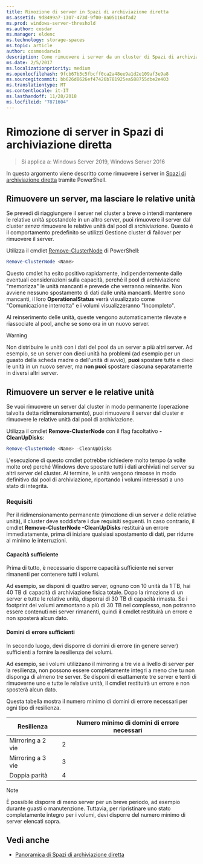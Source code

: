 ```yaml
---
title: Rimozione di server in Spazi di archiviazione diretta
ms.assetid: 9d8499a7-1307-473d-9f00-8a051164fad2
ms.prod: windows-server-threshold
ms.author: cosdar
ms.manager: eldenc
ms.technology: storage-spaces
ms.topic: article
author: cosmosdarwin
description: Come rimuovere i server da un cluster di Spazi di archiviazione diretta in Windows Server.
ms.date: 2/5/2017
ms.localizationpriority: medium
ms.openlocfilehash: 9fcb67b3c5fbcff0ca2a48ee9a1d2e109af3e9a8
ms.sourcegitcommit: bb626d8626ef47426b781925ea588755dbe2e403
ms.translationtype: MT
ms.contentlocale: it-IT
ms.lasthandoff: 11/28/2018
ms.locfileid: "7871604"
---
```

# Rimozione di server in Spazi di archiviazione diretta

>Si applica a: Windows Server 2019, Windows Server 2016

In questo argomento viene descritto come rimuovere i server in [Spazi di archiviazione diretta](storage-spaces-direct-overview.md) tramite PowerShell.

## Rimuovere un server, ma lasciare le relative unità

Se prevedi di riaggiungere il server nel cluster a breve o intendi mantenere le relative unità spostandole in un altro server, puoi rimuovere il server dal cluster *senza* rimuovere le relative unità dal pool di archiviazione. Questo è il comportamento predefinito se utilizzi Gestione cluster di failover per rimuovere il server.

Utilizza il cmdlet [Remove-ClusterNode](https://technet.microsoft.com/library/hh847251.aspx) di PowerShell:

```PowerShell
Remove-ClusterNode <Name>
```

Questo cmdlet ha esito positivo rapidamente, indipendentemente dalle eventuali considerazioni sulla capacità, perché il pool di archiviazione "memorizza" le unità mancanti e prevede che verranno reinserite. Non avviene nessuno spostamento di dati dalle unità mancanti. Mentre sono mancanti, il loro **OperationalStatus** verrà visualizzato come "Comunicazione interrotta" e i volumi visualizzeranno "Incompleto".

Al reinserimento delle unità, queste vengono automaticamente rilevate e riassociate al pool, anche se sono ora in un nuovo server.

   >[!WARNING]
   > Non distribuire le unità con i dati del pool da un server a più altri server. Ad esempio, se un server con dieci unità ha problemi (ad esempio per un guasto della scheda madre o dell'unità di avvio), **puoi** spostare tutte e dieci le unità in un nuovo server, ma **non puoi** spostare ciascuna separatamente in diversi altri server.

## Rimuovere un server e le relative unità

Se vuoi rimuovere un server dal cluster in modo permanente (operazione talvolta detta ridimensionamento), puoi rimuovere il server dal cluster *e* rimuovere le relative unità dal pool di archiviazione.

Utilizza il cmdlet **Remove-ClusterNode** con il flag facoltativo **- CleanUpDisks**:

```PowerShell
Remove-ClusterNode <Name> -CleanUpDisks
```

L'esecuzione di questo cmdlet potrebbe richiedere molto tempo (a volte molte ore) perché Windows deve spostare tutti i dati archiviati nel server su altri server del cluster. Al termine, le unità vengono rimosse in modo definitivo dal pool di archiviazione, riportando i volumi interessati a uno stato di integrità.

### Requisiti

Per il ridimensionamento permanente (rimozione di un server *e* delle relative unità), il cluster deve soddisfare i due requisiti seguenti. In caso contrario, il cmdlet **Remove-ClusterNode -CleanUpDisks** restituirà un errore immediatamente, prima di iniziare qualsiasi spostamento di dati, per ridurre al minimo le interruzioni.

#### Capacità sufficiente

Prima di tutto, è necessario disporre capacità sufficiente nei server rimanenti per contenere tutti i volumi.

Ad esempio, se disponi di quattro server, ognuno con 10 unità da 1 TB, hai 40 TB di capacità di archiviazione fisica totale. Dopo la rimozione di un server e tutte le relative unità, disporrai di 30 TB di capacità rimasta. Se i footprint dei volumi ammontano a più di 30 TB nel complesso, non potranno essere contenuti nei server rimanenti, quindi il cmdlet restituirà un errore e non sposterà alcun dato.

#### Domini di errore sufficienti

In secondo luogo, devi disporre di domini di errore (in genere server) sufficienti a fornire la resilienza dei volumi.

Ad esempio, se i volumi utilizzano il mirroring a tre vie a livello di server per la resilienza, non possono essere completamente integri a meno che tu non disponga di almeno tre server. Se disponi di esattamente tre server e tenti di rimuoverne uno e tutte le relative unità, il cmdlet restituirà un errore e non sposterà alcun dato.

Questa tabella mostra il numero minimo di domini di errore necessari per ogni tipo di resilienza.

|    Resilienza          |    Numero minimo di domini di errore necessari   |
|------------------------|-------------------------------------|
|    Mirroring a 2 vie      |    2                                |
|    Mirroring a 3 vie    |    3                                |
|    Doppia parità         |    4                                |

   >[!NOTE]
   > È possibile disporre di meno server per un breve periodo, ad esempio durante guasti o manutenzione. Tuttavia, per ripristinare uno stato completamente integro per i volumi, devi disporre del numero minimo di server elencati sopra.

## Vedi anche

- [Panoramica di Spazi di archiviazione diretta](storage-spaces-direct-overview.md)
